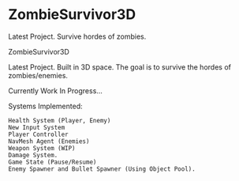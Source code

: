 # ZombieSurvivor3D
Latest Project. Survive hordes of zombies.

ZombieSurvivor3D

Latest Project. Built in 3D space. The goal is to survive the hordes of zombies/enemies.

Currently Work In Progress...

Systems Implemented:

    Health System (Player, Enemy)
    New Input System
    Player Controller
    NavMesh Agent (Enemies)
    Weapon System (WIP)
    Damage System.
    Game State (Pause/Resume)
    Enemy Spawner and Bullet Spawner (Using Object Pool).
